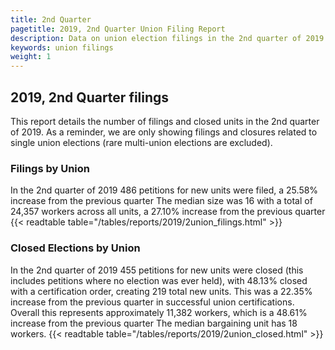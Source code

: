 ```yaml
---
title: 2nd Quarter
pagetitle: 2019, 2nd Quarter Union Filing Report
description: Data on union election filings in the 2nd quarter of 2019
keywords: union filings
weight: 1
---
```


## 2019, 2nd Quarter filings

This report details the number of filings and closed units in the 2nd quarter of 2019. As a reminder, we are only showing filings and closures related to single union elections (rare multi-union elections are excluded).

### Filings by Union
In the 2nd quarter of 2019 486 petitions for new units were filed, a 25.58% increase from the previous quarter The median size was 16 with a total of 24,357 workers across all units, a 27.10% increase from the previous quarter
{{< readtable table="/tables/reports/2019/2union_filings.html" >}}

### Closed Elections by Union
In the 2nd quarter of 2019 455 petitions for new units were closed (this includes petitions where no election was ever held), with 48.13% closed with a certification order, creating 219 total new units. This was a 22.35% increase from the previous quarter in successful union certifications. Overall this represents approximately 11,382 workers, which is a 48.61% increase from the previous quarter The median bargaining unit has 18 workers.
{{< readtable table="/tables/reports/2019/2union_closed.html" >}}

